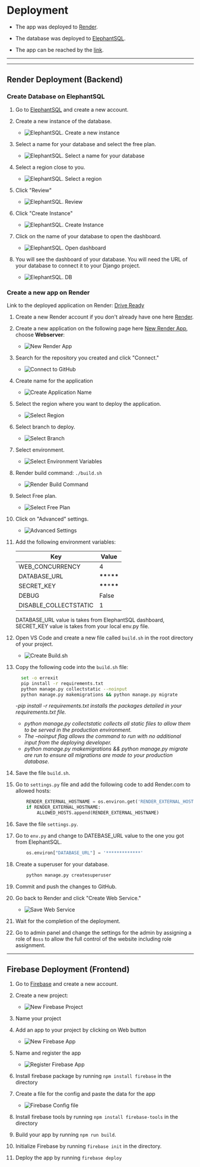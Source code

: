 # Deployment

- The app was deployed to [Render](https://render.com/).
- The database was deployed to [ElephantSQL](https://www.elephantsql.com/).

- The app can be reached by the [link](https://driveready.onrender.com/).

---

---

## Render Deployment (Backend)

### Create Database on ElephantSQL

1. Go to [ElephantSQL](https://www.elephantsql.com/) and create a new account.

2. Create a new instance of the database.

   - ![ElephantSQL. Create a new instance](documentation/deployment/elephantsql_create_new_instance.png)

3. Select a name for your database and select the free plan.

   - ![ElephantSQL. Select a name for your database](documentation/deployment/elephantsql_name.png)

4. Select a region close to you.

   - ![ElephantSQL. Select a region](documentation/deployment/elephantsql_select_region.png)

5. Click "Review"

   - ![ElephantSQL. Review](documentation/deployment/elephantsql_click_review.png)

6. Click "Create Instance"

   - ![ElephantSQL. Create Instance](documentation/deployment/elephantsql_click_create_instance.png)

7. Click on the name of your database to open the dashboard.

   - ![ElephantSQL. Open dashboard](documentation/deployment/elephantsql_click_db_name.png)

8. You will see the dashboard of your database. You will need the URL of your database to connect it to your Django project.

   - ![ElephantSQL. DB](documentation/deployment/elephantsql_db_url.png)

### Create a new app on Render

Link to the deployed application on Render: [Drive Ready](https://driveready.onrender.com/)

1. Create a new Render account if you don't already have one here [Render](https://render.com/).

2. Create a new application on the following page here [New Render App](https://dashboard.render.com/), choose **Webserver**:

   - ![New Render App](documentation/deployment/render_new_web_service.png)

3. Search for the repository you created and click "Connect."

   - ![Connect to GitHub](documentation/deployment/render_configure_github_account.png)

4. Create name for the application

   - ![Create Application Name](documentation/deployment/render_create_name.png)

5. Select the region where you want to deploy the application.

   - ![Select Region](documentation/deployment/render_select_region.png)

6. Select branch to deploy.

   - ![Select Branch](documentation/deployment/render_select_branch.png)

7. Select environment.

   - ![Select Environment Variables](documentation/deployment/render_select_environment.png)

8. Render build command: `./build.sh`

   - ![Render Build Command](documentation/deployment/render_build_command.png)

9. Select Free plan.

   - ![Select Free Plan](documentation/deployment/render_payment_info.png)

10. Click on "Advanced" settings.

    - ![Advanced Settings](documentation/deployment/render_advanced_settings.png)

11. Add the following environment variables:

    | Key                   | Value              |
    | --------------------- | ------------------ |
    | WEB_CONCURRENCY       | 4                  |
    | DATABASE_URL          | **\*\***\***\*\*** |
    | SECRET_KEY            | **\*\***\***\*\*** |
    | DEBUG                 | False              |
    | DISABLE_COLLECTSTATIC | 1                  |

    DATABASE_URL value is takes from ElephantSQL dashboard, SECRET_KEY value is takes from your local env.py file.

12. Open VS Code and create a new file called `build.sh` in the root directory of your project.

    - ![Create Build.sh](documentation/deployment/render_create_build_sh.png)

13. Copy the following code into the `build.sh` file:

    ```bash
      set -o errexit
      pip install -r requirements.txt
      python manage.py collectstatic --noinput
      python manage.py makemigrations && python manage.py migrate
    ```

    -_pip install -r requirements.txt installs the packages detailed in your requirements.txt file._

    - _python manage.py collectstatic collects all static files to allow them to be served in the production environment._
    - _The –noinput flag allows the command to run with no additional input from the deploying developer._
    - _python manage.py makemigrations && python manage.py migrate are run to ensure all migrations are made to your production database._

14. Save the file `build.sh`.

15. Go to `settings.py` file and add the following code to add Render.com to allowed hosts:

    ```python
        RENDER_EXTERNAL_HOSTNAME = os.environ.get('RENDER_EXTERNAL_HOSTNAME')
        if RENDER_EXTERNAL_HOSTNAME:
            ALLOWED_HOSTS.append(RENDER_EXTERNAL_HOSTNAME)
    ```

16. Save the file `settings.py`.

17. Go to `env.py` and change to DATEBASE_URL value to the one you got from ElephantSQL.

    ```python
        os.environ["DATABASE_URL"] = '*************'
    ```

18. Create a superuser for your database.

    ```bash
        python manage.py createsuperuser
    ```

19. Commit and push the changes to GitHub.

20. Go back to Render and click "Create Web Service."

    - ![Save Web Service](documentation/deployment/render_create_web_service.png)

21. Wait for the completion of the deployment.

22. Go to admin panel and change the settings for the admin by assigning a role of `Boss` to allow the full control of the website including role assignment.

---

## Firebase Deployment (Frontend)

1. Go to [Firebase](https://firebase.google.com/) and create a new account.

2. Create a new project:

   - ![New Firebase Project](documentation/deployment/firebase_create_project.png)

3. Name your project

4. Add an app to your project by clicking on Web button

   - ![New Firebase App](documentation/deployment/firebase_choose_web.png)

5. Name and register the app

   - ![Register Firebase App](documentation/deployment/firebase_add_web.png)

6. Install firebase package by running `npm install firebase` in the directory

7. Create a file for the config and paste the data for the app

   - ![Firebase Config file](documentation/deployment/firebase_config_file.png)

8. Install firebase tools by running `npm install firebase-tools` in the directory

9. Build your app by running `npm run build`.

10. Initialize Firebase by running `firebase init` in the directory.

11. Deploy the app by running `firebase deploy`
